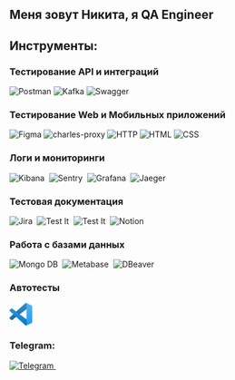   


## Меня зовут Никита, я QA Engineer

## Инструменты: 
### Тестирование API и интеграций
<div>
  <img src="https://github.com/repinikita/overview/blob/new_branch/assets/Postman.png" title="Postman" alt="Postman" width="40" height="40"/>
  <img src="https://github.com/repinikita/overview/blob/new_branch/assets/192107004-2d2fff80-d207-4916-8a3e-130fee5ee495.png" title="Kafka" alt="Kafka" width="40" height="40"/>
  <img src="https://github.com/repinikita/overview/blob/new_branch/assets/Swagger.png" title="Swagger" alt="Swagger" width="40" height="40"/>
 
</div>

### Тестирование Web и Мобильных приложений
<div>
  <img src="https://github.com/repinikita/overview/blob/new_branch/assets/kibana-logo.png" title="Figma" alt="Figma" width="40" height="40"/>
  <img src="https://github.com/repinikita/overview/blob/new_branch/assets/charles.jpg" title="charles-proxy" alt="charles-proxy" width="40" height="40"/>
  <img src="https://github.com/repinikita/overview/blob/new_branch/assets/HTTP(1).png" title="HTTP" alt="HTTP" width="40" height="40"/>
  <img src="https://github.com/repinikita/overview/blob/new_branch/assets/HTML.png" title="HTML" alt="HTML" width="40" height="40"/>
  <img src="https://github.com/repinikita/overview/blob/new_branch/assets/CSS.png" title="CSS" alt="CSS" width="40" height="40"/>
</div>

### Логи и мониторинги
<div>
  <img src="https://github.com/repinikita/overview/blob/new_branch/assets/kibana-logo.png" title="Kibana" alt="Kibana" width="40" height="40"/>&nbsp
  <img src="https://github.com/repinikita/overview/blob/new_branch/assets/Sentry.svg" title="Sentry" alt="Sentry" width="40" height="40"/>&nbsp
  <img src="https://github.com/repinikita/overview/blob/new_branch/assets/Grafana-Dark.svg" title="Grafana" alt="Grafana" width="40" height="40"/>&nbsp
  <img src="" title="Jaeger" alt="Jaeger" width="40" height="40"/>&nbsp
</div>

### Тестовая документация 
  <div>
    <img src="https://github.com/repinikita/overview/blob/new_branch/assets/jira-3.svg" title="Jira" alt="Jira" width="40" height="40"/>&nbsp
    <img src="https://github.com/repinikita/overview/blob/new_branch/assets/Test%20IT.png" title="Test It" alt="Test It" width="40" height="40"/>&nbsp
  <img src="https://github.com/repinikita/overview/blob/new_branch/assets/47823040.png" title="QASE" alt="Test It" width="40" height="40"/>&nbsp
    <img src="https://github.com/repinikita/overview/blob/new_branch/assets/Notion-Dark.svg" title="Notion" alt="Notion" width="40" height="40"/>&nbsp
  </div>

### Работа с базами данных
<div>
  <img src="https://github.com/repinikita/overview/blob/new_branch/assets/MongoDB.svg" title="Mongo DB" alt="Mongo DB" width="40" height="40"/>&nbsp
  <img src="https://github.com/repinikita/overview/blob/new_branch/assets/Metabase.svg" title="Metabase" alt="Metabase" width="40" height="40"/>&nbsp
  <img src="https://github.com/repinikita/overview/blob/new_branch/assets/DBeaver.png" title="DBeaver" alt="DBeaver" width="40" height="40"/>&nbsp
</div>

### Автотесты
<div>
  <img src="https://github.com/LuenkoVasiliy/LuenkoVasiliy/blob/main/assets/VSCode.png" title="Visual Studio Code" alt="Visual Studio Code" width="40" height="40"/>&nbsp
</div>

### Telegram:
<a href="https://t.me/re_nikita/">
<img src="https://github.com/repinikita/repinikitai/blob/new_branch/assets/Telegram.png" alt="Telegram" width="50" height="50"/>&nbsp
  
</a>

